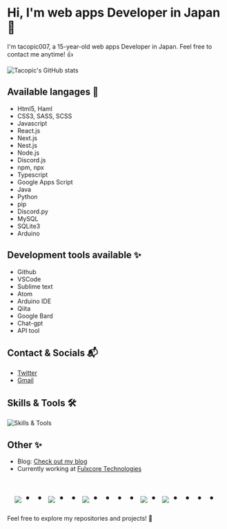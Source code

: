 # Hi, I'm web apps Developer in Japan👋

I'm tacopic007, a 15-year-old web apps Developer in Japan. Feel free to contact me anytime! 👍

![Tacopic's GitHub stats](https://github-readme-stats.vercel.app/api?username=tacopic-007&show_icons=true&theme=vue-dark)

## Available langages 🚀

- Html5, Haml
- CSS3, SASS, SCSS
- Javascript
 - React.js
  - Next.js
  - Nest.js
 - Node.js
  - Discord.js
 - npm, npx
- Typescript
- Google Apps Script
- Java
- Python
 - pip
  - Discord.py
- MySQL
- SQLite3
- Arduino

## Development tools available ✨
- Github
- VSCode
- Sublime text
- Atom
- Arduino IDE
- Qiita
- Google Bard
- Chat-gpt
- API tool

## Contact & Socials 📬

- [Twitter](https://twitter.com/tacopic007)
- [Gmail](mailto:your-email@example.com)

## Skills & Tools 🛠️

![Skills & Tools](https://skillicons.dev/icons?i=html,css,js,typescript,java,python,php,mysql,sqlite,jquery,react,next,github,vscode,aws)

## Other ✨

- Blog: [Check out my blog](https://blog.tacopic002.com/)
- Currently working at [Fulxcore Technologies](https://fulxcore-technologies.com/)

<div align="center">
    <h1>
        <img src="https://user-images.githubusercontent.com/44926913/175852850-3fb6c715-1856-41ff-8c1f-94ce3b03b458.gif">・・
        <img src="https://user-images.githubusercontent.com/44926913/175853109-f885056-6704-4a8a-bee6-9aca154d929b.gif">・・
        <img src="https://user-images.githubusercontent.com/44926913/175853154-5449d974-975e-44a6-ab84-a86031265e40.gif">・・・・
        <img src="https://user-images.githubusercontent.com/44926913/175853109-f885056-6704-4a8a-bee6-9aca154d929b.gif">・
        <img src="https://user-images.githubusercontent.com/44926913/175853154-5449d974-975e-44a6-ab84-a86031265e40.gif">・・・・
    </h1>
</div>

Feel free to explore my repositories and projects! 🚀
